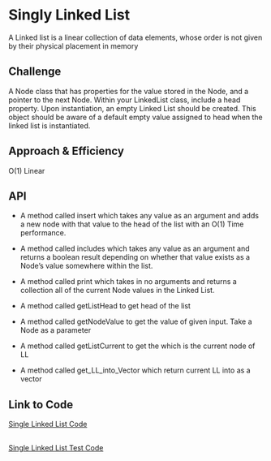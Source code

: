 # Singly Linked List
A Linked list is a linear collection of data elements,
whose order is not given by their physical placement in memory

## Challenge
A Node class that has properties for the value stored in the Node, and a pointer to the next Node.
Within your LinkedList class, include a head property. Upon instantiation, an empty Linked List should be created.
This object should be aware of a default empty value assigned to head when the linked list is instantiated.


## Approach & Efficiency
O(1) Linear

## API
- A method called insert which takes any value as an argument and adds a new node with that value to the head of the list with an O(1) Time performance.

- A method called includes which takes any value as an argument and returns a boolean result depending on whether that value exists as a Node’s value somewhere within the list.

- A method called print which takes in no arguments and returns a collection all of the current Node values in the Linked List.

- A method called getListHead to get head of the list

- A method called getNodeValue to get the value of given input. Take a Node as a parameter

- A method called getListCurrent to get the which is the current node of LL

- A method called get_LL_into_Vector which return current LL into as a vector

## Link to Code
[Single Linked List Code ](https://github.com/skadariya/data-structures-and-algorithms/blob/master/code-challenges/401/src/main/java/linked_list/LinkedList.java)
## 
[Single Linked List Test Code](https://github.com/skadariya/data-structures-and-algorithms/blob/master/code-challenges/401/src/test/java/linked_list/LinkedListTest.java)

